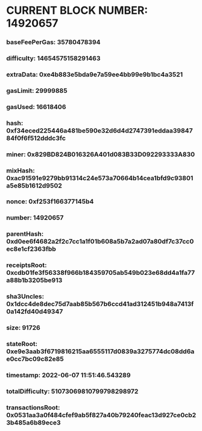 # CURRENT BLOCK NUMBER: 14920657

### baseFeePerGas: 35780478394
### difficulty: 14654575158291463
### extraData: 0xe4b883e5bda9e7a59ee4bb99e9b1bc4a3521
### gasLimit: 29999885
### gasUsed: 16618406
### hash: 0xf34eced225446a481be590e32d6d4d2747391eddaa3984784f0f6f512dddc3fc
### miner: 0x829BD824B016326A401d083B33D092293333A830
### mixHash: 0xac91591e9279bb91314c24e573a70664b14cea1bfd9c93801a5e85b1612d9502
### nonce: 0xf253f166377145b4
### number: 14920657
### parentHash: 0xd0ee6f4682a2f2c7cc1a1f01b608a5b7a2ad07a80df7c37cc0ec8e1cf2363fbb
### receiptsRoot: 0xcdb01fe3f56338f966b184359705ab549b023e68dd4a1fa77a88b1b3205be913
### sha3Uncles: 0x1dcc4de8dec75d7aab85b567b6ccd41ad312451b948a7413f0a142fd40d49347
### size: 91726
### stateRoot: 0xe9e3aab3f6719816215aa6555117d0839a3275774dc08dd6ae0cc7bc09c82e85
### timestamp: 2022-06-07 11:51:46.543289
### totalDifficulty: 51073069810799798298972
### transactionsRoot: 0x0531aa3a0f484cfef9ab5f827a40b79240feac13d927ce0cb23b485a6b89ece3

